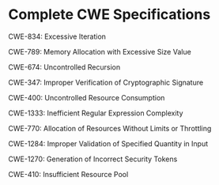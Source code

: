 

# Complete CWE Specifications

CWE-834: Excessive Iteration

CWE-789: Memory Allocation with Excessive Size Value

CWE-674: Uncontrolled Recursion

CWE-347: Improper Verification of Cryptographic Signature

CWE-400: Uncontrolled Resource Consumption

CWE-1333: Inefficient Regular Expression Complexity

CWE-770: Allocation of Resources Without Limits or Throttling

CWE-1284: Improper Validation of Specified Quantity in Input

CWE-1270: Generation of Incorrect Security Tokens

CWE-410: Insufficient Resource Pool